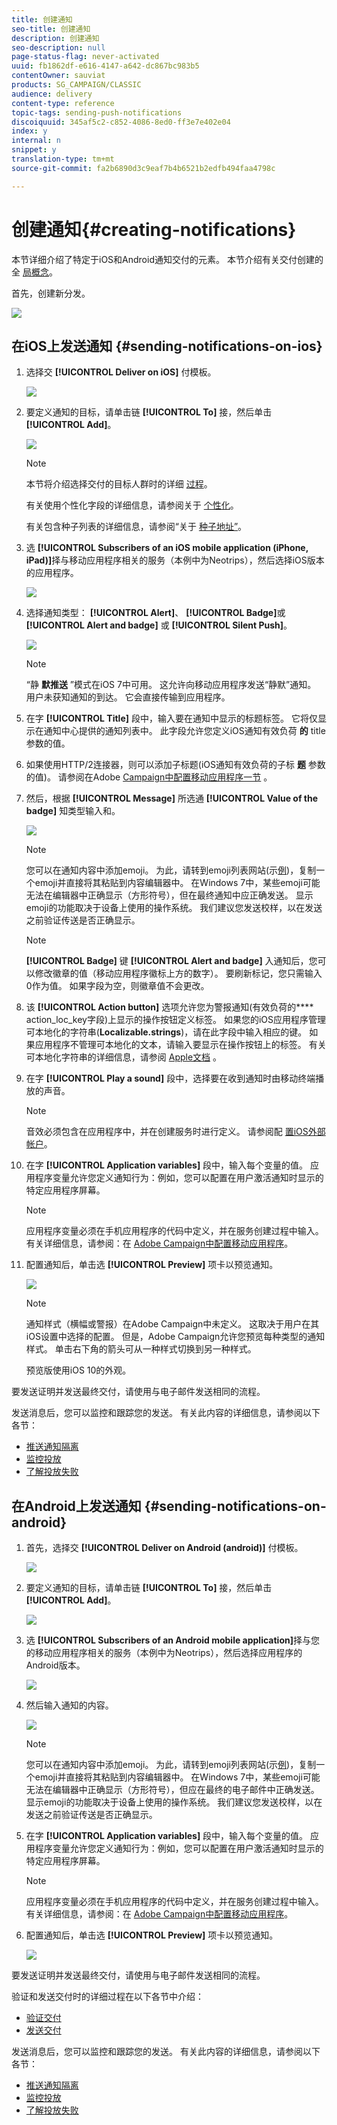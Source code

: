 ```yaml
---
title: 创建通知
seo-title: 创建通知
description: 创建通知
seo-description: null
page-status-flag: never-activated
uuid: fb1862df-e616-4147-a642-dc867bc983b5
contentOwner: sauviat
products: SG_CAMPAIGN/CLASSIC
audience: delivery
content-type: reference
topic-tags: sending-push-notifications
discoiquuid: 345af5c2-c852-4086-8ed0-ff3e7e402e04
index: y
internal: n
snippet: y
translation-type: tm+mt
source-git-commit: fa2b6890d3c9eaf7b4b6521b2edfb494faa4798c

---
```



# 创建通知{#creating-notifications}

本节详细介绍了特定于iOS和Android通知交付的元素。 本节介绍有关交付创建的全 [局概念](../../delivery/using/steps-about-delivery-creation-steps.md)。

首先，创建新分发。

![](assets/nmac_delivery_1.png)

## 在iOS上发送通知 {#sending-notifications-on-ios}

1. 选择交 **[!UICONTROL Deliver on iOS]** 付模板。

   ![](assets/nmac_delivery_ios_1.png)

1. 要定义通知的目标，请单击链 **[!UICONTROL To]** 接，然后单击 **[!UICONTROL Add]**。

   ![](assets/nmac_delivery_ios_2.png)

   >[!NOTE]
   >
   >本节将介绍选择交付的目标人群时的详细 [过程](../../delivery/using/steps-defining-the-target-population.md)。
   >
   >有关使用个性化字段的详细信息，请参阅关于 [个性化](../../delivery/using/about-personalization.md)。
   >
   >有关包含种子列表的详细信息，请参阅“关于 [种子地址”](../../delivery/using/about-seed-addresses.md)。

1. 选 **[!UICONTROL Subscribers of an iOS mobile application (iPhone, iPad)]**&#x200B;择与移动应用程序相关的服务（本例中为Neotrips），然后选择iOS版本的应用程序。

   ![](assets/nmac_delivery_ios_3.png)

1. 选择通知类型： **[!UICONTROL Alert]**、 **[!UICONTROL Badge]**&#x200B;或 **[!UICONTROL Alert and badge]** 或 **[!UICONTROL Silent Push]**。

   ![](assets/nmac_delivery_ios_4.png)

   >[!NOTE]
   >
   >“静 **默推送** ”模式在iOS 7中可用。 这允许向移动应用程序发送“静默”通知。 用户未获知通知的到达。 它会直接传输到应用程序。

1. 在字 **[!UICONTROL Title]** 段中，输入要在通知中显示的标题标签。 它将仅显示在通知中心提供的通知列表中。 此字段允许您定义iOS通知有效负荷 **的** title参数的值。
1. 如果使用HTTP/2连接器，则可以添加子标题(iOS通知有效负荷的子标 **题** 参数的值)。 请参阅在Adobe [Campaign中配置移动应用程序一节](../../delivery/using/configuring-the-mobile-application.md) 。
1. 然后，根据 **[!UICONTROL Message]** 所选通 **[!UICONTROL Value of the badge]** 知类型输入和。

   ![](assets/nmac_delivery_ios_5.png)

   >[!NOTE]
   >
   >您可以在通知内容中添加emoji。 为此，请转到emoji列表网站(示[例](https://www.utf8-chartable.de/unicode-utf8-table.pl?start=9728))，复制一个emoji并直接将其粘贴到内容编辑器中。 在Windows 7中，某些emoji可能无法在编辑器中正确显示（方形符号），但在最终通知中应正确发送。 显示emoji的功能取决于设备上使用的操作系统。 我们建议您发送校样，以在发送之前验证传送是否正确显示。

   >[!NOTE]
   >
   >**[!UICONTROL Badge]** 键 **[!UICONTROL Alert and badge]** 入通知后，您可以修改徽章的值（移动应用程序徽标上方的数字）。 要刷新标记，您只需输入0作为值。 如果字段为空，则徽章值不会更改。

1. 该 **[!UICONTROL Action button]** 选项允许您为警报通知(有效负荷的&#x200B;**** action_loc_key字段)上显示的操作按钮定义标签。 如果您的iOS应用程序管理可本地化的字符串(**Localizable.strings**)，请在此字段中输入相应的键。 如果应用程序不管理可本地化的文本，请输入要显示在操作按钮上的标签。 有关可本地化字符串的详细信息，请参阅 [Apple文档](https://developer.apple.com/library/content/documentation/NetworkingInternet/Conceptual/RemoteNotificationsPG/CreatingtheNotificationPayload.md#//apple_ref/doc/uid/TP40008194-CH10-SW1) 。
1. 在字 **[!UICONTROL Play a sound]** 段中，选择要在收到通知时由移动终端播放的声音。

   >[!NOTE]
   >
   >音效必须包含在应用程序中，并在创建服务时进行定义。 请参阅配 [置iOS外部帐户](../../delivery/using/configuring-the-mobile-application.md#configuring-external-account-ios)。

1. 在字 **[!UICONTROL Application variables]** 段中，输入每个变量的值。 应用程序变量允许您定义通知行为：例如，您可以配置在用户激活通知时显示的特定应用程序屏幕。

   >[!NOTE]
   >
   >应用程序变量必须在手机应用程序的代码中定义，并在服务创建过程中输入。 有关详细信息，请参阅：在 [Adobe Campaign中配置移动应用程序](../../delivery/using/configuring-the-mobile-application.md)。

1. 配置通知后，单击选 **[!UICONTROL Preview]** 项卡以预览通知。

   ![](assets/nmac_intro_2.png)

   >[!NOTE]
   >
   >通知样式（横幅或警报）在Adobe Campaign中未定义。 这取决于用户在其iOS设置中选择的配置。 但是，Adobe Campaign允许您预览每种类型的通知样式。 单击右下角的箭头可从一种样式切换到另一种样式。
   >
   >预览版使用iOS 10的外观。

要发送证明并发送最终交付，请使用与电子邮件发送相同的流程。

发送消息后，您可以监控和跟踪您的发送。 有关此内容的详细信息，请参阅以下各节：

* [推送通知隔离](../../delivery/using/understanding-quarantine-management.md#push-notification-quarantines)
* [监控投放](../../delivery/using/monitoring-a-delivery.md)
* [了解投放失败](../../delivery/using/understanding-delivery-failures.md)

## 在Android上发送通知 {#sending-notifications-on-android}

1. 首先，选择交 **[!UICONTROL Deliver on Android (android)]** 付模板。

   ![](assets/nmac_delivery_android_1.png)

1. 要定义通知的目标，请单击链 **[!UICONTROL To]** 接，然后单击 **[!UICONTROL Add]**。

   ![](assets/nmac_delivery_android_2.png)

1. 选 **[!UICONTROL Subscribers of an Android mobile application]**&#x200B;择与您的移动应用程序相关的服务（本例中为Neotrips），然后选择应用程序的Android版本。

   ![](assets/nmac_delivery_android_3.png)

1. 然后输入通知的内容。

   ![](assets/nmac_delivery_android_4.png)

   >[!NOTE]
   >
   >您可以在通知内容中添加emoji。 为此，请转到emoji列表网站(示[例](https://www.utf8-chartable.de/unicode-utf8-table.pl?start=9728))，复制一个emoji并直接将其粘贴到内容编辑器中。 在Windows 7中，某些emoji可能无法在编辑器中正确显示（方形符号），但应在最终的电子邮件中正确发送。 显示emoji的功能取决于设备上使用的操作系统。 我们建议您发送校样，以在发送之前验证传送是否正确显示。

1. 在字 **[!UICONTROL Application variables]** 段中，输入每个变量的值。 应用程序变量允许您定义通知行为：例如，您可以配置在用户激活通知时显示的特定应用程序屏幕。

   >[!NOTE]
   >
   >应用程序变量必须在手机应用程序的代码中定义，并在服务创建过程中输入。 有关详细信息，请参阅：在 [Adobe Campaign中配置移动应用程序](../../delivery/using/configuring-the-mobile-application.md)。

1. 配置通知后，单击选 **[!UICONTROL Preview]** 项卡以预览通知。

   ![](assets/nmac_intro_1.png)

要发送证明并发送最终交付，请使用与电子邮件发送相同的流程。

验证和发送交付时的详细过程在以下各节中介绍：

* [验证交付](../../delivery/using/steps-validating-the-delivery.md)
* [发送交付](../../delivery/using/steps-sending-the-delivery.md)

发送消息后，您可以监控和跟踪您的发送。 有关此内容的详细信息，请参阅以下各节：

* [推送通知隔离](../../delivery/using/understanding-quarantine-management.md#push-notification-quarantines)
* [监控投放](../../delivery/using/monitoring-a-delivery.md)
* [了解投放失败](../../delivery/using/understanding-delivery-failures.md)

